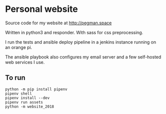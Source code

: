# Personal website

Source code for my website at http://pegman.space

Written in python3 and responder. With sass for css preprocessing.

I run the tests and ansible deploy pipeline in a jenkins instance running on an orange pi.

The ansible playbook also configures my email server and a few self-hosted web services I use.

## To run
```
python -m pip install pipenv
pipenv shell
pipenv install --dev
pipenv run assets
python -m website_2018
```
